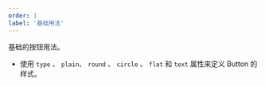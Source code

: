 ```yaml
---
order: 1
label: '基础用法'
---
```


基础的按钮用法。

- 使用 `type` 、 `plain`、 `round` 、 `circle` 、 `flat` 和 `text` 属性来定义 Button 的样式。
